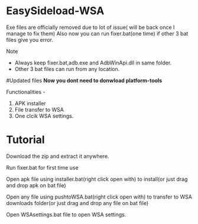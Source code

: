 # EasySideload-WSA

Exe files are officially removed due to lot of issue( will be back once I manage to fix them)
Also now you can run fixer.bat(one time) if other 3 bat files give you error.

Note 
- Always keep fixer.bat,adb.exe and AdbWinApi.dll in same folder.
- Other 3 bat files can run from any location.
    

#Updated files
**Now you dont need to donwload platform-tools**

Functionalities -
1. APK installer
2. File transfer to WSA
3. One clcik WSA settings.

# Tutorial


Download the zip and extract it anywhere.

Run fixer.bat for first time use

Open apk file using installer.bat(right click open with) to install(or just drag and drop apk on bat file)

Open any file using pushtoWSA.bat(right click open with) to transfer to WSA downloads folder(or just drag and drop any file on bat file)

Open WSAsettings.bat file to open WSA settings.

